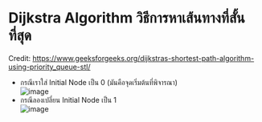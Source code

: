 # Dijkstra Algorithm วิธีการหาเส้นทางที่สั้นที่สุด 
Credit: https://www.geeksforgeeks.org/dijkstras-shortest-path-algorithm-using-priority_queue-stl/  <br />
 - กรณีเราใส่ Initial Node เป็น 0 (มันคือจุดเริ่มต้นที่พิจารณา) <br />
![image](https://user-images.githubusercontent.com/81642936/129919491-2f65c856-d5a5-44c7-86ac-73d0aa0e9f1d.png)
 - กรณีลองเปลี่ยน Initial Node เป็น 1  <br />
![image](https://user-images.githubusercontent.com/81642936/129920453-2d02e73e-b3e8-48df-99b5-4b7dc18140e4.png)
